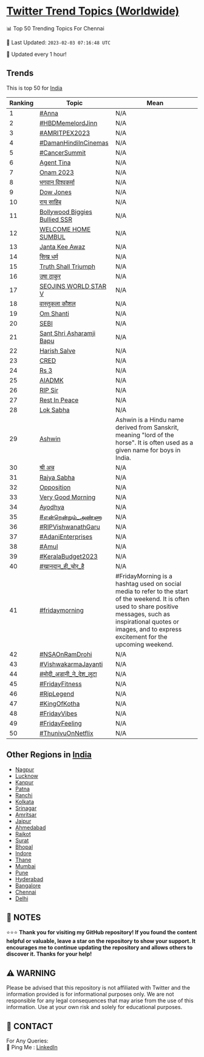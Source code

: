 [Twitter Trend Topics (Worldwide)](https://github.com/ErcinDedeoglu/Twitter-Trend-Topics)
==========


📊 Top 50 Trending Topics For Chennai

📆 Last Updated: `2023-02-03 07:16:48 UTC`

🔧 Updated every 1 hour!


## Trends

This is top 50 for [India](</India>)

| Ranking | Topic | Mean |
| ------- | ------------ | ------------ |
| 1 | [#Anna](http://twitter.com/search?q=%23Anna) | N/A |
| 2 | [#HBDMemelordJinn](http://twitter.com/search?q=%23HBDMemelordJinn) | N/A |
| 3 | [#AMRITPEX2023](http://twitter.com/search?q=%23AMRITPEX2023) | N/A |
| 4 | [#DamanHindiInCinemas](http://twitter.com/search?q=%23DamanHindiInCinemas) | N/A |
| 5 | [#CancerSummit](http://twitter.com/search?q=%23CancerSummit) | N/A |
| 6 | [Agent Tina](http://twitter.com/search?q=Agent+Tina) | N/A |
| 7 | [Onam 2023](http://twitter.com/search?q=Onam+2023) | N/A |
| 8 | [भगवान विश्वकर्मा](http://twitter.com/search?q=%e0%a4%ad%e0%a4%97%e0%a4%b5%e0%a4%be%e0%a4%a8+%e0%a4%b5%e0%a4%bf%e0%a4%b6%e0%a5%8d%e0%a4%b5%e0%a4%95%e0%a4%b0%e0%a5%8d%e0%a4%ae%e0%a4%be) | N/A |
| 9 | [Dow Jones](http://twitter.com/search?q=Dow+Jones) | N/A |
| 10 | [राय साहिब](http://twitter.com/search?q=%e0%a4%b0%e0%a4%be%e0%a4%af+%e0%a4%b8%e0%a4%be%e0%a4%b9%e0%a4%bf%e0%a4%ac) | N/A |
| 11 | [Bollywood Biggies Bullied SSR](http://twitter.com/search?q=Bollywood+Biggies+Bullied+SSR) | N/A |
| 12 | [WELCOME HOME SUMBUL](http://twitter.com/search?q=WELCOME+HOME+SUMBUL) | N/A |
| 13 | [Janta Kee Awaz](http://twitter.com/search?q=Janta+Kee+Awaz) | N/A |
| 14 | [सिख धर्म](http://twitter.com/search?q=%e0%a4%b8%e0%a4%bf%e0%a4%96+%e0%a4%a7%e0%a4%b0%e0%a5%8d%e0%a4%ae) | N/A |
| 15 | [Truth Shall Triumph](http://twitter.com/search?q=Truth+Shall+Triumph) | N/A |
| 16 | [उषा ठाकुर](http://twitter.com/search?q=%e0%a4%89%e0%a4%b7%e0%a4%be+%e0%a4%a0%e0%a4%be%e0%a4%95%e0%a5%81%e0%a4%b0) | N/A |
| 17 | [SEOJINS WORLD STAR V](http://twitter.com/search?q=SEOJINS+WORLD+STAR+V) | N/A |
| 18 | [वास्तुकला कौशल](http://twitter.com/search?q=%e0%a4%b5%e0%a4%be%e0%a4%b8%e0%a5%8d%e0%a4%a4%e0%a5%81%e0%a4%95%e0%a4%b2%e0%a4%be+%e0%a4%95%e0%a5%8c%e0%a4%b6%e0%a4%b2) | N/A |
| 19 | [Om Shanti](http://twitter.com/search?q=Om+Shanti) | N/A |
| 20 | [SEBI](http://twitter.com/search?q=SEBI) | N/A |
| 21 | [Sant Shri Asharamji Bapu](http://twitter.com/search?q=Sant+Shri+Asharamji+Bapu) | N/A |
| 22 | [Harish Salve](http://twitter.com/search?q=Harish+Salve) | N/A |
| 23 | [CRED](http://twitter.com/search?q=CRED) | N/A |
| 24 | [Rs 3](http://twitter.com/search?q=Rs+3) | N/A |
| 25 | [AIADMK](http://twitter.com/search?q=AIADMK) | N/A |
| 26 | [RIP Sir](http://twitter.com/search?q=RIP+Sir) | N/A |
| 27 | [Rest In Peace](http://twitter.com/search?q=Rest+In+Peace) | N/A |
| 28 | [Lok Sabha](http://twitter.com/search?q=Lok+Sabha) | N/A |
| 29 | [Ashwin](http://twitter.com/search?q=Ashwin) | Ashwin is a Hindu name derived from Sanskrit, meaning "lord of the horse". It is often used as a given name for boys in India. |
| 30 | [श्री अन्न](http://twitter.com/search?q=%e0%a4%b6%e0%a5%8d%e0%a4%b0%e0%a5%80+%e0%a4%85%e0%a4%a8%e0%a5%8d%e0%a4%a8) | N/A |
| 31 | [Rajya Sabha](http://twitter.com/search?q=Rajya+Sabha) | N/A |
| 32 | [Opposition](http://twitter.com/search?q=Opposition) | N/A |
| 33 | [Very Good Morning](http://twitter.com/search?q=Very+Good+Morning) | N/A |
| 34 | [Ayodhya](http://twitter.com/search?q=Ayodhya) | N/A |
| 35 | [#என்றென்றும்_அண்ணா](http://twitter.com/search?q=%23%e0%ae%8e%e0%ae%a9%e0%af%8d%e0%ae%b1%e0%af%86%e0%ae%a9%e0%af%8d%e0%ae%b1%e0%af%81%e0%ae%ae%e0%af%8d_%e0%ae%85%e0%ae%a3%e0%af%8d%e0%ae%a3%e0%ae%be) | N/A |
| 36 | [#RIPVishwanathGaru](http://twitter.com/search?q=%23RIPVishwanathGaru) | N/A |
| 37 | [#AdaniEnterprises](http://twitter.com/search?q=%23AdaniEnterprises) | N/A |
| 38 | [#Amul](http://twitter.com/search?q=%23Amul) | N/A |
| 39 | [#KeralaBudget2023](http://twitter.com/search?q=%23KeralaBudget2023) | N/A |
| 40 | [#खानदान_ही_चोर_है](http://twitter.com/search?q=%23%e0%a4%96%e0%a4%be%e0%a4%a8%e0%a4%a6%e0%a4%be%e0%a4%a8_%e0%a4%b9%e0%a5%80_%e0%a4%9a%e0%a5%8b%e0%a4%b0_%e0%a4%b9%e0%a5%88) | N/A |
| 41 | [#fridaymorning](http://twitter.com/search?q=%23fridaymorning) | #FridayMorning is a hashtag used on social media to refer to the start of the weekend. It is often used to share positive messages, such as inspirational quotes or images, and to express excitement for the upcoming weekend. |
| 42 | [#NSAOnRamDrohi](http://twitter.com/search?q=%23NSAOnRamDrohi) | N/A |
| 43 | [#VishwakarmaJayanti](http://twitter.com/search?q=%23VishwakarmaJayanti) | N/A |
| 44 | [#मोदी_अडानी_ने_देश_लूटा](http://twitter.com/search?q=%23%e0%a4%ae%e0%a5%8b%e0%a4%a6%e0%a5%80_%e0%a4%85%e0%a4%a1%e0%a4%be%e0%a4%a8%e0%a5%80_%e0%a4%a8%e0%a5%87_%e0%a4%a6%e0%a5%87%e0%a4%b6_%e0%a4%b2%e0%a5%82%e0%a4%9f%e0%a4%be) | N/A |
| 45 | [#FridayFitness](http://twitter.com/search?q=%23FridayFitness) | N/A |
| 46 | [#RipLegend](http://twitter.com/search?q=%23RipLegend) | N/A |
| 47 | [#KingOfKotha](http://twitter.com/search?q=%23KingOfKotha) | N/A |
| 48 | [#FridayVibes](http://twitter.com/search?q=%23FridayVibes) | N/A |
| 49 | [#FridayFeeling](http://twitter.com/search?q=%23FridayFeeling) | N/A |
| 50 | [#ThunivuOnNetflix](http://twitter.com/search?q=%23ThunivuOnNetflix) | N/A |



## Other Regions in [India](</India>)

* [Nagpur](</India/Nagpur.md>)
* [Lucknow](</India/Lucknow.md>)
* [Kanpur](</India/Kanpur.md>)
* [Patna](</India/Patna.md>)
* [Ranchi](</India/Ranchi.md>)
* [Kolkata](</India/Kolkata.md>)
* [Srinagar](</India/Srinagar.md>)
* [Amritsar](</India/Amritsar.md>)
* [Jaipur](</India/Jaipur.md>)
* [Ahmedabad](</India/Ahmedabad.md>)
* [Rajkot](</India/Rajkot.md>)
* [Surat](</India/Surat.md>)
* [Bhopal](</India/Bhopal.md>)
* [Indore](</India/Indore.md>)
* [Thane](</India/Thane.md>)
* [Mumbai](</India/Mumbai.md>)
* [Pune](</India/Pune.md>)
* [Hyderabad](</India/Hyderabad.md>)
* [Bangalore](</India/Bangalore.md>)
* [Chennai](</India/Chennai.md>)
* [Delhi](</India/Delhi.md>)



## 📝 NOTES

⭐⭐⭐ **Thank you for visiting my GitHub repository! If you found the content helpful or valuable, leave a star on the repository to show your support. It encourages me to continue updating the repository and allows others to discover it. Thanks for your help!**


## ⚠️ WARNING

Please be advised that this repository is not affiliated with Twitter and the information provided is for informational purposes only. We are not responsible for any legal consequences that may arise from the use of this information. Use at your own risk and solely for educational purposes.


## 📨 CONTACT

 For Any Queries:  
            🏓 Ping Me : [LinkedIn](https://www.linkedin.com/in/ercindedeoglu/)
